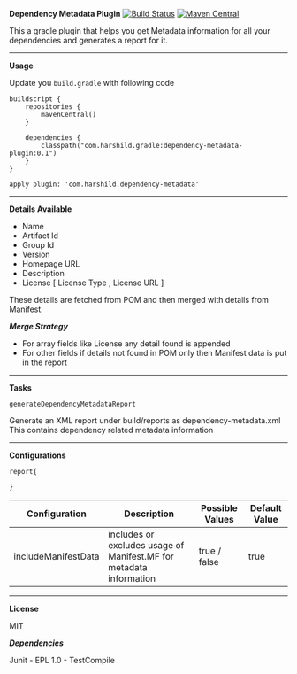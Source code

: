 **Dependency Metadata Plugin**
[![Build Status](https://travis-ci.org/harshild/gradle-dependency-metadata-plugin.svg?branch=master)](https://travis-ci.org/harshild/gradle-dependency-metadata-plugin) [![Maven Central](https://maven-badges.herokuapp.com/maven-central/com.harshild.gradle/dependency-metadata-plugin/badge.svg)](https://maven-badges.herokuapp.com/maven-central/com.harshild.gradle/dependency-metadata-plugin)

This a gradle plugin that helps you get Metadata information for all your dependencies and generates a report for it.
***

**Usage**

Update you `build.gradle` with following code
```
buildscript {
    repositories {
		mavenCentral()
    }

    dependencies {
		classpath("com.harshild.gradle:dependency-metadata-plugin:0.1")
    }
}

apply plugin: 'com.harshild.dependency-metadata'
```
***

**Details Available**

* Name
* Artifact Id
* Group Id
* Version
* Homepage URL
* Description
* License [ License Type , License URL ]

These details are fetched from POM and then merged with details from Manifest.

***Merge Strategy***

* For array fields like License any detail found is appended
* For other fields if details not found in POM only then Manifest data is put in the report

****

**Tasks**

`generateDependencyMetadataReport` 

Generate an XML report under build/reports as dependency-metadata.xml
This contains dependency related metadata information

****

**Configurations**

```
report{

}
``` 

|  Configuration | Description | Possible Values |Default Value| 
|---|---|---|---|
|includeManifestData |includes or excludes usage of Manifest.MF for metadata information | true / false | true |

****

**License**

MIT

***Dependencies***

Junit - EPL 1.0 - TestCompile